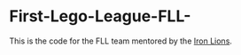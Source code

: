 # First-Lego-League-FLL-
This is the code for the FLL team mentored by the [Iron Lions](https://github.com/IronLionsFTC).
